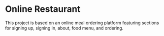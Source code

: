 # Online Restaurant
 This project is based on an online meal ordering platform featuring sections for signing up, signing in, about, food menu, and ordering. 
